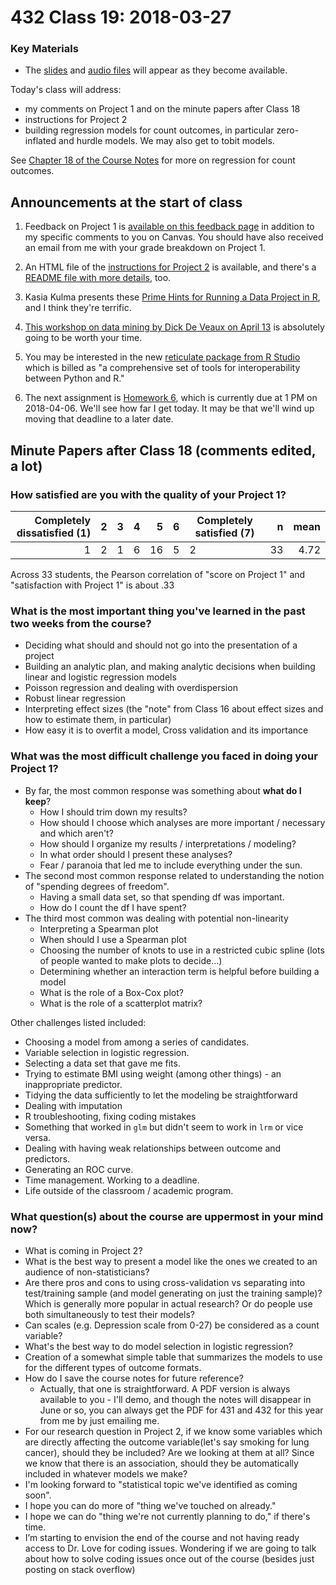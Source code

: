 # 432 Class 19: 2018-03-27

### Key Materials

- The [slides](https://github.com/THOMASELOVE/432-2018/tree/master/slides/class19) and [audio files](https://github.com/THOMASELOVE/432-2018/tree/master/slides/class19) will appear as they become available.

Today's class will address:

- my comments on Project 1 and on the minute papers after Class 18
- instructions for Project 2
- building regression models for count outcomes, in particular zero-inflated and hurdle models. We may also get to tobit models.

See [Chapter 18 of the Course Notes](https://thomaselove.github.io/432-notes/modeling-a-count-outcome-in-ohio-smart.html#where-to-read-this-chapter-1) for more on regression for count outcomes.

## Announcements at the start of class

1. Feedback on Project 1 is [available on this feedback page](https://github.com/THOMASELOVE/432-2018/blob/master/projects/project1/FEEDBACK.md) in addition to my specific comments to you on Canvas. You should have also received an email from me with your grade breakdown on Project 1.

2. An HTML file of the [instructions for Project 2](https://htmlpreview.github.io/?https://github.com/THOMASELOVE/432-2018/blob/master/projects/project2/project2-instructions-432-2018.html) is available, and there's a [README file with more details](https://github.com/THOMASELOVE/432-2018/tree/master/projects/project2), too. 

3. Kasia Kulma presents these [Prime Hints for Running a Data Project in R](https://kkulma.github.io/2018-03-18-Prime-Hints-for-Running-a-data-project-in-R/), and I think they're terrific.

4. [This workshop on data mining by Dick De Veaux on April 13](http://www.bio.ri.ccf.org/ASA/cspring.html) is absolutely going to be worth your time.

4. You may be interested in the new [reticulate package from R Studio](https://blog.rstudio.com/2018/03/26/reticulate-r-interface-to-python/) which is billed as "a comprehensive set of tools for interoperability between Python and R."

5. The next assignment is [Homework 6](https://github.com/THOMASELOVE/432-2018/tree/master/assignments), which is currently due at 1 PM on 2018-04-06. We'll see how far I get today. It may be that we'll wind up moving that deadline to a later date.

## Minute Papers after Class 18 (comments edited, a lot)

### How satisfied are you with the quality of your Project 1?

Completely dissatisfied (1) | 2 | 3 | 4 | 5 | 6 | Completely satisfied (7) | n | mean 
--------------------: | ---: | ---: | ---: | ---: | ---: | ----- | ---: | ---:
1 | 2 | 1 | 6 | 16 | 5 | 2 | 33 | 4.72

Across 33 students, the Pearson correlation of "score on Project 1" and "satisfaction with Project 1" is about .33

### What is the most important thing you've learned in the past two weeks from the course? 

- Deciding what should and should not go into the presentation of a project
- Building an analytic plan, and making analytic decisions when building linear and logistic regression models
- Poisson regression and dealing with overdispersion
- Robust linear regression 
- Interpreting effect sizes (the "note" from Class 16 about effect sizes and how to estimate them, in particular)
- How easy it is to overfit a model, Cross validation and its importance

### What was the most difficult challenge you faced in doing your Project 1? 

- By far, the most common response was something about **what do I keep**?
    - How I should trim down my results? 
    - How should I choose which analyses are more important / necessary and which aren't?
    - How should I organize my results / interpretations / modeling?
    - In what order should I present these analyses?
    - Fear / paranoia that led me to include everything under the sun.
- The second most common response related to understanding the notion of "spending degrees of freedom".
    - Having a small data set, so that spending df was important.
    - How do I count the df I have spent?
- The third most common was dealing with potential non-linearity
    - Interpreting a Spearman plot
    - When should I use a Spearman plot
    - Choosing the number of knots to use in a restricted cubic spline (lots of people wanted to make plots to decide...)
    - Determining whether an interaction term is helpful before building a model
    - What is the role of a Box-Cox plot?
    - What is the role of a scatterplot matrix?

Other challenges listed included:

- Choosing a model from among a series of candidates.
- Variable selection in logistic regression.
- Selecting a data set that gave me fits.
- Trying to estimate BMI using weight (among other things) - an inappropriate predictor.
- Tidying the data sufficiently to let the modeling be straightforward
- Dealing with imputation
- R troubleshooting, fixing coding mistakes
- Something that worked in `glm` but didn't seem to work in `lrm` or vice versa.
- Dealing with having weak relationships between outcome and predictors.
- Generating an ROC curve.
- Time management. Working to a deadline.
- Life outside of the classroom / academic program.

### What question(s) about the course are uppermost in your mind now?

- What is coming in Project 2?
- What is the best way to present a model like the ones we created to an audience of non-statisticians? 
- Are there pros and cons to using cross-validation vs separating into test/training sample (and model generating on just the training sample)?  Which is generally more popular in actual research?  Or do people use both simultaneously to test their models?
- Can scales (e.g. Depression scale from 0-27) be considered as a count variable? 
- What's the best way to do model selection in logistic regression?
- Creation of a somewhat simple table that summarizes the models to use for the different types of outcome formats. 
- How do I save the course notes for future reference?
    - Actually, that one is straightforward. A PDF version is always available to you - I'll demo, and though the notes will disappear in June or so, you can always get the PDF for 431 and 432 for this year from me by just emailing me.
- For our research question in Project 2, if we know some variables which are directly affecting the outcome variable(let's say smoking for lung cancer), should they be included? Are we looking at them at all? Since we know that there is an association, should they be automatically included in whatever models we make?
- I'm looking forward to "statistical topic we've identified as coming soon".
- I hope you can do more of "thing we've touched on already."
- I hope we can do "thing we're not currently planning to do," if there's time.
- I’m starting to envision the end of the course and not having ready access to Dr. Love for coding issues. Wondering if we are going to talk about how to solve coding issues once out of the course (besides just posting on stack overflow) 


